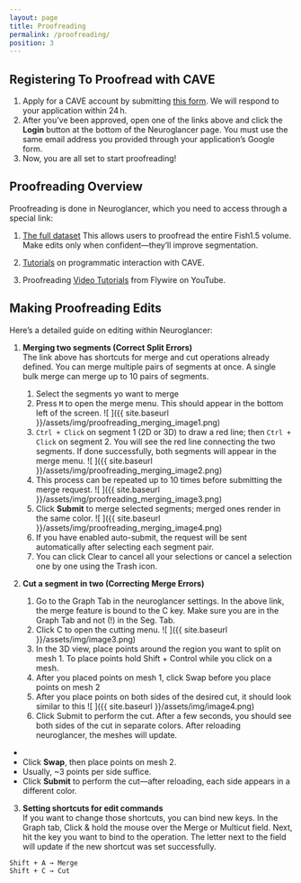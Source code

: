 ```yaml
---
layout: page
title: Proofreading
permalink: /proofreading/
position: 3
---
```


## Registering To Proofread with CAVE

1. Apply for a CAVE account by submitting [this form](https://forms.gle/oCB8kjXzkWYQEbYL8). We will respond to your application within 24 h.
2. After you’ve been approved, open one of the links above and click the **Login** button at the bottom of the Neuroglancer page. You must use the same email address you provided through your application’s Google form.
3. Now, you are all set to start proofreading!

## Proofreading Overview

Proofreading is done in Neuroglancer, which you need to access through a special link:

1. [The full dataset](https://spelunker.cave-explorer.org/#!middleauth+https://global.daf-apis.com/nglstate/api/v1/5361288778612736) This allows users to proofread the entire Fish1.5 volume. Make edits only when confident—they’ll improve segmentation. 

2. [Tutorials](https://github.com) on programmatic interaction with CAVE.

3. Proofreading [Video Tutorials](https://www.youtube.com) from Flywire on YouTube. 

## Making Proofreading Edits

Here’s a detailed guide on editing within Neuroglancer:

1. **Merging two segments (Correct Split Errors)**  
The link above has shortcuts for merge and cut operations already defined.
You can merge multiple pairs of segments at once. A single bulk merge can merge up to 10 pairs of segments.
   
   1. Select the segments yo want to merge 
   2. Press `M` to open the merge menu. This should appear in the bottom left of the screen. 
   ![ ]({{ site.baseurl }}/assets/img/proofreading_merging_image1.png)
   3. `Ctrl + Click` on segment 1 (2D or 3D) to draw a red line; then `Ctrl + Click` on segment 2. You will see the red line connecting the two segments. If done successfully, both segments will appear in the merge menu.
   ![ ]({{ site.baseurl }}/assets/img/proofreading_merging_image2.png)
   4. This process can be repeated up to 10 times before submitting the merge request.
   ![ ]({{ site.baseurl }}/assets/img/proofreading_merging_image3.png)
   5. Click **Submit** to merge selected segments; merged ones render in the same color.
   ![ ]({{ site.baseurl }}/assets/img/proofreading_merging_image4.png)
   6. If you have enabled auto-submit, the request will be sent automatically after selecting each segment pair.
   7. You can click Clear to cancel all your selections or cancel a selection one by one using the Trash icon.

2. **Cut a segment in two (Correcting Merge Errors)**  
   1. Go to the Graph Tab in the neuroglancer settings. In the above link, the merge feature is bound to the C key. Make sure you are in the Graph Tab and not (!) in the Seg. Tab.
   2. Click C to open the cutting menu.
   ![ ]({{ site.baseurl }}/assets/img/image3.png)
   3. In the 3D view, place points around the region you want to split on mesh 1. To place points hold Shift + Control while you click on a mesh.
   4. After you placed points on mesh 1, click Swap before you place points on mesh 2
   5. After you place points on both sides of the desired cut, it should look similar to this
   ![ ]({{ site.baseurl }}/assets/img/image4.png)
   6. Click Submit to perform the cut. After a few seconds, you should see both sides of the cut in separate colors. After reloading neuroglancer, the meshes will update.
-
- Click **Swap**, then place points on mesh 2.
- Usually, ~3 points per side suffice.
- Click **Submit** to perform the cut—after reloading, each side appears in a different color.

3. **Setting shortcuts for edit commands**  
If you want to change those shortcuts, you can bind new keys. In the Graph tab, Click & hold the mouse over the Merge or Multicut field. Next, hit the key you want to bind to the operation. The letter next to the field will update if the new shortcut was set successfully.

<div class="language-plaintext highlighter-rouge">
  <div class="highlight">
    <pre class="highlight"><code>Shift + A → Merge
Shift + C → Cut</code></pre>
  </div>
</div>


